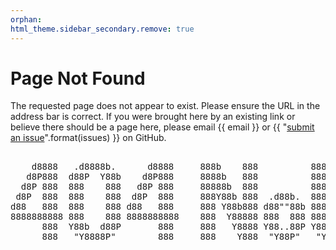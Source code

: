 ```yaml
---
orphan:
html_theme.sidebar_secondary.remove: true
---
```


# Page Not Found

The requested page does not appear to exist. Please ensure the URL in the address bar is correct. If you were brought here by an existing link or believe there should be a page here, please email {{ email }} or {{ "[submit an issue]({})".format(issues) }} on GitHub.

<!--- ensure screen readers do not attempt to read the ASCII art --->
<pre role="img" aria-label="404 Not Found">

    d8888   .d8888b.      d8888     888b    888          888       8888888888                              888
   d8P888  d88P  Y88b    d8P888     8888b   888          888       888                                     888
  d8P 888  888    888   d8P 888     88888b  888          888       888                                     888
 d8P  888  888    888  d8P  888     888Y88b 888  .d88b.  888888    8888888  .d88b.  888  888 88888b.   .d88888
d88   888  888    888 d88   888     888 Y88b888 d88""88b 888       888     d88""88b 888  888 888 "88b d88" 888
8888888888 888    888 8888888888    888  Y88888 888  888 888       888     888  888 888  888 888  888 888  888
      888  Y88b  d88P       888     888   Y8888 Y88..88P Y88b.     888     Y88..88P Y88b 888 888  888 Y88b 888
      888   "Y8888P"        888     888    Y888  "Y88P"   "Y888    888      "Y88P"   "Y88888 888  888  "Y88888

</pre>
